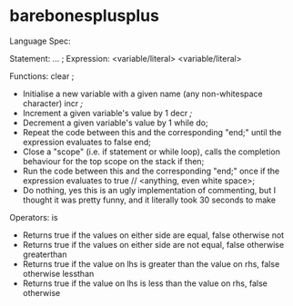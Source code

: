 # barebonesplusplus

Language Spec:

Statement: <function name> <arg0> <arg1> ... ;
Expression: <variable/literal> <operator> <variable/literal>

Functions:
clear <name>;
 - Initialise a new variable with a given name (any non-whitespace character)
incr <var>;
 - Increment a given variable's value by 1
decr <var>;
 - Decrement a given variable's value by 1
while <expression> do;
 - Repeat the code between this and the corresponding "end;" until the expression evaluates to false
end;
 - Close a "scope" (i.e. if statement or while loop), calls the completion behaviour for the top scope on the stack
if <expression> then;
 - Run the code between this and the corresponding "end;" once if the expression evaluates to true
// <anything, even white space>;
 - Do nothing, yes this is an ugly implementation of commenting, but I thought it was pretty funny, and it literally took 30 seconds to make

Operators:
is
 - Returns true if the values on either side are equal, false otherwise
not
 - Returns true if the values on either side are not equal, false otherwise
greaterthan
 - Returns true if the value on lhs is greater than the value on rhs, false otherwise
lessthan
 - Returns true if the value on lhs is less than the value on rhs, false otherwise
